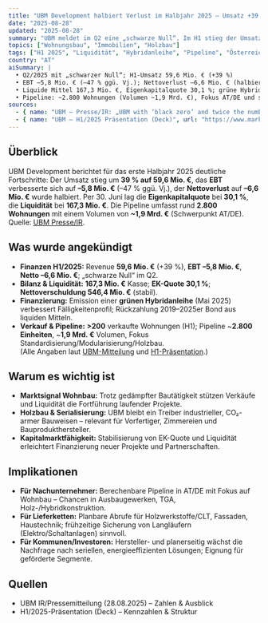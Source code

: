 ```yaml
---
title: "UBM Development halbiert Verlust im Halbjahr 2025 – Umsatz +39 %, Liquidität 167,3 Mio. €"
date: "2025-08-28"
updated: "2025-08-28"
summary: "UBM meldet im Q2 eine „schwarze Null“. Im H1 stieg der Umsatz um 39 %, EBT verbesserte sich auf –5,8 Mio. € und der Nettoverlust halbierte sich. Liquidität: 167,3 Mio. €; Pipeline ~2.800 Wohnungen (Volumen ~1,9 Mrd. €)."
topics: ["Wohnungsbau", "Immobilien", "Holzbau"]
tags: ["H1 2025", "Liquidität", "Hybridanleihe", "Pipeline", "Österreich", "Deutschland"]
country: "AT"
aiSummary: |
  • Q2/2025 mit „schwarzer Null“; H1-Umsatz 59,6 Mio. € (+39 %)
  • EBT –5,8 Mio. € (–47 % ggü. Vj.); Nettoverlust –6,6 Mio. € (halbiert)
  • Liquide Mittel 167,3 Mio. €, Eigenkapitalquote 30,1 %; grüne Hybridanleihe stützt Profil
  • Pipeline: ~2.800 Wohnungen (Volumen ~1,9 Mrd. €), Fokus AT/DE und serieller Holzbau
sources:
  - { name: "UBM – Presse/IR: „UBM with ‘black zero’ and twice the number of apartments sold“", url: "https://www.ubm-development.com/press/ubm-with-black-zero-and-twice-the-number-of-apartments-sold/" }
  - { name: "UBM – H1/2025 Präsentation (Deck)", url: "https://www.marketscreener.com/news/ubm-development-h1-2025-presentation-ce7c50dfd88df424" }
---
```


## Überblick

UBM Development berichtet für das erste Halbjahr 2025 deutliche Fortschritte: Der Umsatz stieg um **39 % auf 59,6 Mio. €**, das **EBT** verbesserte sich auf **–5,8 Mio. €** (–47 % ggü. Vj.), der **Nettoverlust** auf **–6,6 Mio. €** wurde halbiert. Per 30. Juni lag die **Eigenkapitalquote** bei **30,1 %**, die **Liquidität** bei **167,3 Mio. €**. Die Pipeline umfasst rund **2.800 Wohnungen** mit einem Volumen von **~1,9 Mrd. €** (Schwerpunkt AT/DE). Quelle: [UBM Presse/IR](https://www.ubm-development.com/press/ubm-with-black-zero-and-twice-the-number-of-apartments-sold/).

## Was wurde angekündigt

- **Finanzen H1/2025:** Revenue **59,6 Mio. €** (+39 %), **EBT –5,8 Mio. €**, **Netto –6,6 Mio. €**; „schwarze Null“ im Q2.  
- **Bilanz & Liquidität:** **167,3 Mio. €** Kasse; **EK-Quote 30,1 %**; **Nettoverschuldung 546,4 Mio. €** (stabil).  
- **Finanzierung:** Emission einer **grünen Hybridanleihe** (Mai 2025) verbessert Fälligkeitenprofil; Rückzahlung 2019–2025er Bond aus liquiden Mitteln.  
- **Verkauf & Pipeline:** **>200** verkaufte Wohnungen (H1); Pipeline ~**2.800 Einheiten**, ~**1,9 Mrd. €** Volumen, Fokus Standardisierung/Modularisierung/Holzbau.  
(Alle Angaben laut [UBM-Mitteilung](https://www.ubm-development.com/press/ubm-with-black-zero-and-twice-the-number-of-apartments-sold/) und [H1-Präsentation](https://www.marketscreener.com/news/ubm-development-h1-2025-presentation-ce7c50dfd88df424).)

## Warum es wichtig ist

- **Marktsignal Wohnbau:** Trotz gedämpfter Bautätigkeit stützen Verkäufe und Liquidität die Fortführung laufender Projekte.  
- **Holzbau & Serialisierung:** UBM bleibt ein Treiber industrieller, CO₂-armer Bauweisen – relevant für Vorfertiger, Zimmereien und Bauprodukthersteller.  
- **Kapitalmarktfähigkeit:** Stabilisierung von EK-Quote und Liquidität erleichtert Finanzierung neuer Projekte und Partnerschaften.

## Implikationen

- **Für Nachunternehmer:** Berechenbare Pipeline in AT/DE mit Fokus auf Wohnbau – Chancen in Ausbaugewerken, TGA, Holz-/Hybridkonstruktion.  
- **Für Lieferketten:** Planbare Abrufe für Holzwerkstoffe/CLT, Fassaden, Haustechnik; frühzeitige Sicherung von Langläufern (Elektro/Schaltanlagen) sinnvoll.  
- **Für Kommunen/Investoren:** Hersteller- und planerseitig wächst die Nachfrage nach seriellen, energieeffizienten Lösungen; Eignung für geförderte Segmente.

## Quellen

- UBM IR/Pressemitteilung (28.08.2025) – Zahlen & Ausblick  
- H1/2025-Präsentation (Deck) – Kennzahlen & Struktur

